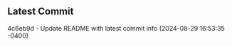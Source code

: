 
## Latest Commit
4c6eb9d - Update README with latest commit info (2024-08-29 16:53:35 -0400) <Yunxi-Zhou>
